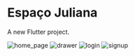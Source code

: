 # Espaço Juliana

A new Flutter project.

![home_page](https://user-images.githubusercontent.com/37481522/171153048-744ce026-01b0-437b-9fca-698645587648.png)
![drawer](https://user-images.githubusercontent.com/37481522/171153056-b4be4cb2-0ae3-4414-80fd-c89f8ac80df2.png)
![login](https://user-images.githubusercontent.com/37481522/171153231-9450f0ff-daa4-49f6-85e2-18467af1a8c7.png)
![signup](https://user-images.githubusercontent.com/37481522/171153247-956c808f-e58a-4532-8bd7-68ae8aca239f.png)
